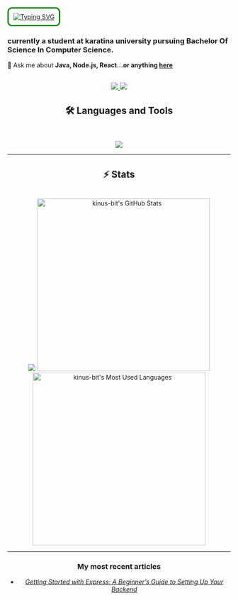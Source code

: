 <div style="border: 3px solid green; padding: 10px; border-radius: 10px; display: inline-block;">
  <a href="https://git.io/typing-svg">
    <img src="https://readme-typing-svg.herokuapp.com?font=Fira+Code&duration=2300&pause=600&color=AAF733&width=800&lines=Hi+there%F0%9F%91%8B%2C;I'm+Allan+Kinuthia%2CA+full-stack+software+engineer;passionate+about+building+beautiful%2Cfunctional+;and+user-centric++webapplications." alt="Typing SVG" />
  </a>
</div>


### currently a student at karatina university pursuing Bachelor Of Science In Computer Science.

 💬 Ask me about **Java, Node.js, React...or anything [here](https://github.com/{kinus-bit}/{kinus-bit}/issues)**

 <br>

<div align="center">
  <a href="allankinuthia68@gmail.com">
    <img src="https://img.shields.io/badge/Gmail-333333?style=for-the-badge&logo=gmail&logoColor=red" />
  </a>
  <a href="www.linkedin.com/in/allan-kinuthia-770888310" target="_blank">
    <img src="https://img.shields.io/badge/LinkedIn-0077B5?style=for-the-badge&logo=linkedin&logoColor=white" target="_blank" />
  </a>
 
## 🛠️ Languages and Tools

<br>

<p align="center">
  <img src="https://skillicons.dev/icons?i=nodejs,react,mongodb,postman,expressjs,html,css,tailwind,js,git,python,mysql,django,dart&perline=7"/>
</p>

<hr>

## ⚡️ Stats
<br>
<div align=center>
   <img src="https://github-readme-streak-stats.herokuapp.com/?user=kinus-bit"/>
  <img width=390 src="https://github-readme-stats.vercel.app/api?username=kinus-bit&theme=radical&count_private=true&show_icons=true&locale=en" alt="kinus-bit's GitHub Stats" />
  <img width=390 src="https://github-readme-stats.vercel.app/api/top-langs/?username=kinus-bit&langs_count=8&theme=radical&count_private=true&show_icons=true&locale=en" alt="kinus-bit's Most Used Languages" />
</div>

<hr>
<h3>My most recent articles</h3>
<ul>
  <li><a href="https://medium.com/@mungaiallan540/express-cheatsheet-3092c0592d93"><i>Getting Started with Express: A Beginner’s Guide to Setting Up Your Backend</i></a></li>
</ul>
<!--

<!--
**kinus-bit/kinus-bit** is a ✨ _special_ ✨ repository because its `README.md` (this file) appears on your GitHub profile.

Here are some ideas to get you started:

- 🔭 I’m currently working on ...
- 🌱 I’m currently learning ...
- 👯 I’m looking to collaborate on ...
- 🤔 I’m looking for help with ...
- 💬 Ask me about ...
- 📫 How to reach me: ...
- 😄 Pronouns: ...
- ⚡ Fun fact: ...
-->
